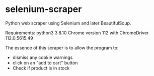 # selenium-scraper

Python web scraper using Selenium and later BeautifulSoup.

Requirements: python3 3.8.10
Chrome version 112 with ChromeDriver 112.0.5615.49

The essence of this scraper is to allow the program to:
- dismiss any cookie warnings
- click on an "add to cart" button
- Check if product is in stock

